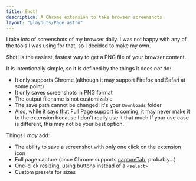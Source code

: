 ```yaml
---
title: Shot!
description: A Chrome extension to take browser screenshots
layout: "@layouts/Page.astro"
---
```


I take *lots* of screenshots of my browser daily. I was not happy with any of the tools I was using for that, so I decided to make my own.

Shot! is the easiest, fastest way to get a PNG file of your browser content.

It is intentionally simple, so it is defined by the things it does *not* do:

- It only supports Chrome (although it may support Firefox and Safari at some point)
- It only saves screenshots in PNG format
- The output filename is not customizable
- The save path cannot be changed: it's your `Downloads` folder
- Also, while it says that Full Page support is coming, it may never make it to the extension because I don't really use it that much
If your use case is different, this may not be your best option.

Things I _may_ add:

 - The ability to save a screenshot with only one click on the extension icon
 - Full page capture (once Chrome supports [captureTab](https://developer.mozilla.org/en-US/docs/Mozilla/Add-ons/WebExtensions/API/tabs/captureTab), probably…)
 - One-click resizing, using buttons instead of a `<select>`
 - Custom presets for sizes
